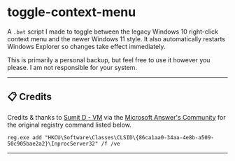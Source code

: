 # toggle-context-menu
A `.bat` script I made to toggle between the legacy Windows 10 right-click context menu and the newer Windows 11 style. It also automatically restarts Windows Explorer so changes take effect immediately.

This is primarily a personal backup, but feel free to use it however you please. I am not responsible for your system. 

---

## 📋 Credits

Credits & thanks to [Sumit D - VM](https://answers.microsoft.com/en-us/profile/8b836f17-c1e9-4b5a-98cc-520ecfc08aaa) via the [Microsoft Answer's Community](https://answers.microsoft.com/en-us/windows/forum/all/restore-old-right-click-context-menu-in-windows-11/a62e797c-eaf3-411b-aeec-e460e6e5a82a) for the original registry command listed below.

```reg.exe add "HKCU\Software\Classes\CLSID\{86ca1aa0-34aa-4e8b-a509-50c905bae2a2}\InprocServer32" /f /ve```

---
